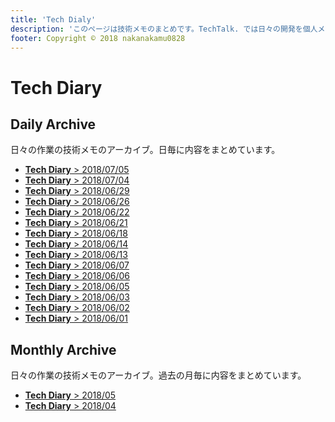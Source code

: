 ```yaml
---
title: 'Tech Dialy'
description: 'このページは技術メモのまとめです。TechTalk. では日々の開発を個人メモとして残しています。将来に向けて技術ノウハウを蓄積することを目的とします。'
footer: Copyright © 2018 nakanakamu0828
---
```


# Tech Diary
## Daily Archive
日々の作業の技術メモのアーカイブ。日毎に内容をまとめています。

* [<b>Tech Diary</b> &gt; 2018/07/05](/diary/2018-07-05.html)
* [<b>Tech Diary</b> &gt; 2018/07/04](/diary/2018-07-04.html)
* [<b>Tech Diary</b> &gt; 2018/06/29](/diary/2018-06-29.html)
* [<b>Tech Diary</b> &gt; 2018/06/26](/diary/2018-06-26.html)
* [<b>Tech Diary</b> &gt; 2018/06/22](/diary/2018-06-22.html)
* [<b>Tech Diary</b> &gt; 2018/06/21](/diary/2018-06-21.html)
* [<b>Tech Diary</b> &gt; 2018/06/18](/diary/2018-06-18.html)
* [<b>Tech Diary</b> &gt; 2018/06/14](/diary/2018-06-14.html)
* [<b>Tech Diary</b> &gt; 2018/06/13](/diary/2018-06-13.html)
* [<b>Tech Diary</b> &gt; 2018/06/07](/diary/2018-06-07.html)
* [<b>Tech Diary</b> &gt; 2018/06/06](/diary/2018-06-06.html)
* [<b>Tech Diary</b> &gt; 2018/06/05](/diary/2018-06-05.html)
* [<b>Tech Diary</b> &gt; 2018/06/03](/diary/2018-06-03.html)
* [<b>Tech Diary</b> &gt; 2018/06/02](/diary/2018-06-02.html)
* [<b>Tech Diary</b> &gt; 2018/06/01](/diary/2018-06-01.html)


## Monthly Archive
日々の作業の技術メモのアーカイブ。過去の月毎に内容をまとめています。

* [<b>Tech Diary</b> &gt; 2018/05](/diary/monthly/2018-05.html)
* [<b>Tech Diary</b> &gt; 2018/04](/diary/monthly/2018-04.html)